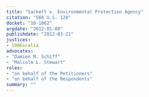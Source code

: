 ```yaml
---
title: "Sackett v. Environmental Protection Agency"
citation: "566 U.S. 120"
docket: "10-1062"
argdate: "2012-01-09"
publishdate: "2012-03-21"
justices:
- 1986scalia
advocates:
- "Damien M. Schiff"
- "Malcolm L. Stewart"
roles:
- "on behalf of the Petitioners"
- "on behalf of the Respondents"
summary: ""
---
```


